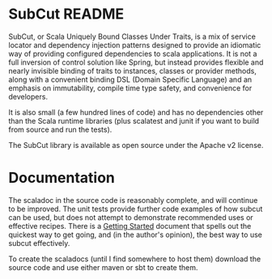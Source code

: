 SubCut README
=============

SubCut, or Scala Uniquely Bound Classes Under Traits, is a mix of service locator and dependency
injection patterns designed to provide an idiomatic way of providing configured dependencies to scala
applications. It is not a full inversion of control solution like Spring, but instead provides flexible
and nearly invisible binding of traits to instances, classes or provider methods, along with a convenient
binding DSL (Domain Specific Language) and an emphasis on immutability, compile time type safety, and
convenience for developers.

It is also small (a few hundred lines of code) and has no dependencies other than the Scala runtime
libraries (plus scalatest and junit if you want to build from source and run the tests).

The SubCut library is available as open source under the Apache v2 license.

Documentation
=============

The scaladoc in the source code is reasonably complete, and will continue to be improved. The unit tests
provide further code examples of how subcut can be used, but does not attempt to demonstrate recommended
uses or effective recipes. There is a [Getting Started](GettingStarted.md) document that spells out the quickest way to get
going, and (in the author's opinion), the best way to use subcut effectively.

To create the scaladocs (until I find somewhere to host them) download the source code and use either
maven or sbt to create them.
